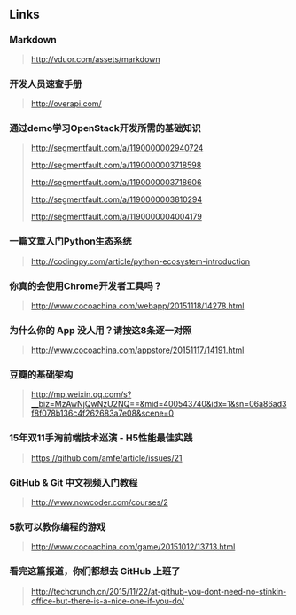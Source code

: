 ## Links

### Markdown
> http://vduor.com/assets/markdown

### 开发人员速查手册
> http://overapi.com/

### 通过demo学习OpenStack开发所需的基础知识
> http://segmentfault.com/a/1190000002940724
> 
> http://segmentfault.com/a/1190000003718598
> 
> http://segmentfault.com/a/1190000003718606
> 
> http://segmentfault.com/a/1190000003810294
> 
> http://segmentfault.com/a/1190000004004179

### 一篇文章入门Python生态系统
> http://codingpy.com/article/python-ecosystem-introduction

### 你真的会使用Chrome开发者工具吗？
> http://www.cocoachina.com/webapp/20151118/14278.html

### 为什么你的 App 没人用？请按这8条逐一对照
> http://www.cocoachina.com/appstore/20151117/14191.html

### 豆瓣的基础架构
> http://mp.weixin.qq.com/s?__biz=MzAwNjQwNzU2NQ==&mid=400543740&idx=1&sn=06a86ad3f8f078b136c4f262683a7e08&scene=0

### 15年双11手淘前端技术巡演 - H5性能最佳实践
> https://github.com/amfe/article/issues/21

### GitHub & Git 中文视频入门教程
> http://www.nowcoder.com/courses/2

### 5款可以教你编程的游戏
> http://www.cocoachina.com/game/20151012/13713.html

### 看完这篇报道，你们都想去 GitHub 上班了
> http://techcrunch.cn/2015/11/22/at-github-you-dont-need-no-stinkin-office-but-there-is-a-nice-one-if-you-do/